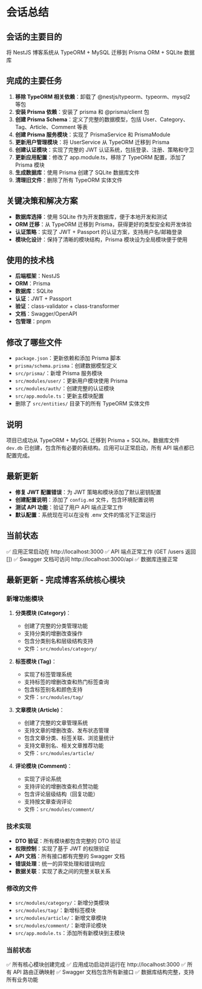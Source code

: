# 会话总结

## 会话的主要目的
将 NestJS 博客系统从 TypeORM + MySQL 迁移到 Prisma ORM + SQLite 数据库

## 完成的主要任务
1. **移除 TypeORM 相关依赖**：卸载了 @nestjs/typeorm、typeorm、mysql2 等包
2. **安装 Prisma 依赖**：安装了 prisma 和 @prisma/client 包
3. **创建 Prisma Schema**：定义了完整的数据模型，包括 User、Category、Tag、Article、Comment 等表
4. **创建 Prisma 服务模块**：实现了 PrismaService 和 PrismaModule
5. **更新用户管理模块**：将 UserService 从 TypeORM 迁移到 Prisma
6. **创建认证模块**：实现了完整的 JWT 认证系统，包括登录、注册、策略和守卫
7. **更新应用配置**：修改了 app.module.ts，移除了 TypeORM 配置，添加了 Prisma 模块
8. **生成数据库**：使用 Prisma 创建了 SQLite 数据库文件
9. **清理旧文件**：删除了所有 TypeORM 实体文件

## 关键决策和解决方案
- **数据库选择**：使用 SQLite 作为开发数据库，便于本地开发和测试
- **ORM 迁移**：从 TypeORM 迁移到 Prisma，获得更好的类型安全和开发体验
- **认证策略**：实现了 JWT + Passport 的认证方案，支持用户名/邮箱登录
- **模块化设计**：保持了清晰的模块结构，Prisma 模块设为全局模块便于使用

## 使用的技术栈
- **后端框架**：NestJS
- **ORM**：Prisma
- **数据库**：SQLite
- **认证**：JWT + Passport
- **验证**：class-validator + class-transformer
- **文档**：Swagger/OpenAPI
- **包管理**：pnpm

## 修改了哪些文件
- `package.json`：更新依赖和添加 Prisma 脚本
- `prisma/schema.prisma`：创建数据模型定义
- `src/prisma/`：新增 Prisma 服务模块
- `src/modules/user/`：更新用户模块使用 Prisma
- `src/modules/auth/`：创建完整的认证模块
- `src/app.module.ts`：更新主模块配置
- 删除了 `src/entities/` 目录下的所有 TypeORM 实体文件

## 说明
项目已成功从 TypeORM + MySQL 迁移到 Prisma + SQLite。数据库文件 `dev.db` 已创建，包含所有必要的表结构。应用可以正常启动，所有 API 端点都已配置完成。

## 最新更新
- **修复 JWT 配置错误**：为 JWT 策略和模块添加了默认密钥配置
- **创建配置说明**：添加了 `config.md` 文件，包含环境配置说明
- **测试 API 功能**：验证了用户 API 端点正常工作
- **默认配置**：系统现在可以在没有 .env 文件的情况下正常运行

## 当前状态
✅ 应用正常启动在 http://localhost:3000
✅ API 端点正常工作 (GET /users 返回 [])
✅ Swagger 文档可访问 http://localhost:3000/api
✅ 数据库连接正常

## 最新更新 - 完成博客系统核心模块
### 新增功能模块
1. **分类模块 (Category)**：
   - 创建了完整的分类管理功能
   - 支持分类的增删改查操作
   - 包含分类别名和层级结构支持
   - 文件：`src/modules/category/`

2. **标签模块 (Tag)**：
   - 实现了标签管理系统
   - 支持标签的增删改查和热门标签查询
   - 包含标签别名和颜色支持
   - 文件：`src/modules/tag/`

3. **文章模块 (Article)**：
   - 创建了完整的文章管理系统
   - 支持文章的增删改查、发布状态管理
   - 包含文章分类、标签关联、浏览量统计
   - 支持文章别名、相关文章推荐功能
   - 文件：`src/modules/article/`

4. **评论模块 (Comment)**：
   - 实现了评论系统
   - 支持评论的增删改查和点赞功能
   - 包含评论层级结构（回复功能）
   - 支持按文章查询评论
   - 文件：`src/modules/comment/`

### 技术实现
- **DTO 验证**：所有模块都包含完整的 DTO 验证
- **权限控制**：实现了基于 JWT 的权限验证
- **API 文档**：所有接口都有完整的 Swagger 文档
- **错误处理**：统一的异常处理和错误响应
- **数据关联**：实现了表之间的完整关联关系

### 修改的文件
- `src/modules/category/`：新增分类模块
- `src/modules/tag/`：新增标签模块  
- `src/modules/article/`：新增文章模块
- `src/modules/comment/`：新增评论模块
- `src/app.module.ts`：添加所有新模块到主模块

### 当前状态
✅ 所有核心模块创建完成
✅ 应用成功启动并运行在 http://localhost:3000
✅ 所有 API 路由正确映射
✅ Swagger 文档包含所有新接口
✅ 数据库结构完整，支持所有业务功能
